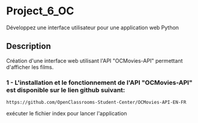 # Project_6_OC

Développez une interface utilisateur pour une application web Python

## Description

Création d'une interface web utilisant l'API "OCMovies-API" permettant d'afficher les films.


### 1 - L'installation et le fonctionnement de l'API "OCMovies-API" est disponible sur le lien github suivant:
    
```
https://github.com/OpenClassrooms-Student-Center/OCMovies-API-EN-FR

```
exécuter le fichier index pour lancer l'application

